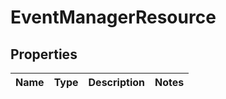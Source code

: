 
# EventManagerResource

## Properties
Name | Type | Description | Notes
------------ | ------------- | ------------- | -------------



